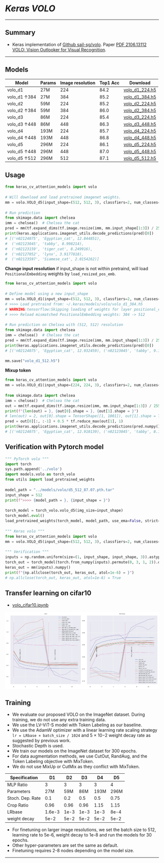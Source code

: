 # ___Keras VOLO___
***

## Summary
  - Keras implementation of [Github sail-sg/volo](https://github.com/sail-sg/volo). Paper [PDF 2106.13112 VOLO: Vision Outlooker for Visual Recognition](https://arxiv.org/pdf/2106.13112.pdf).
***

## Models
  | Model        | Params | Image  resolution | Top1 Acc | Download            |
  | ------------ | ------ | ----------------- | -------- | ------------------- |
  | volo_d1      | 27M    | 224               | 84.2     | [volo_d1_224.h5](https://github.com/leondgarse/keras_cv_attention_models/releases/download/volo/volo_d1_224.h5)  |
  | volo_d1 ↑384 | 27M    | 384               | 85.2     | [volo_d1_384.h5](https://github.com/leondgarse/keras_cv_attention_models/releases/download/volo/volo_d1_384.h5)  |
  | volo_d2      | 59M    | 224               | 85.2     | [volo_d2_224.h5](https://github.com/leondgarse/keras_cv_attention_models/releases/download/volo/volo_d2_224.h5)  |
  | volo_d2 ↑384 | 59M    | 384               | 86.0     | [volo_d2_384.h5](https://github.com/leondgarse/keras_cv_attention_models/releases/download/volo/volo_d2_384.h5)  |
  | volo_d3      | 86M    | 224               | 85.4     | [volo_d3_224.h5](https://github.com/leondgarse/keras_cv_attention_models/releases/download/volo/volo_d3_224.h5)  |
  | volo_d3 ↑448 | 86M    | 448               | 86.3     | [volo_d3_448.h5](https://github.com/leondgarse/keras_cv_attention_models/releases/download/volo/volo_d3_448.h5)  |
  | volo_d4      | 193M   | 224               | 85.7     | [volo_d4_224.h5](https://github.com/leondgarse/keras_cv_attention_models/releases/download/volo/volo_d4_224.h5)  |
  | volo_d4 ↑448 | 193M   | 448               | 86.8     | [volo_d4_448.h5](https://github.com/leondgarse/keras_cv_attention_models/releases/download/volo/volo_d4_448.h5) |
  | volo_d5      | 296M   | 224               | 86.1     | [volo_d5_224.h5](https://github.com/leondgarse/keras_cv_attention_models/releases/download/volo/volo_d5_224.h5) |
  | volo_d5 ↑448 | 296M   | 448               | 87.0     | [volo_d5_448.h5](https://github.com/leondgarse/keras_cv_attention_models/releases/download/volo/volo_d5_448.h5) |
  | volo_d5 ↑512 | 296M   | 512               | 87.1     | [volo_d5_512.h5](https://github.com/leondgarse/keras_cv_attention_models/releases/download/volo/volo_d5_512.h5) |
## Usage
  ```py
  from keras_cv_attention_models import volo

  # Will download and load pretrained imagenet weights.
  mm = volo.VOLO_d5(input_shape=(512, 512, 3), classfiers=2, num_classes=1000, pretrained="imagenet")

  # Run prediction
  from skimage.data import chelsea
  imm = chelsea()  # Chelsea the cat
  pred = mm(tf.expand_dims(tf.image.resize(imm, mm.input_shape[1:3]) / 255, 0)).numpy()
  print(keras.applications.imagenet_utils.decode_predictions(pred)[0])
  # [('n02124075', 'Egyptian_cat', 12.844851),
  #  ('n02123045', 'tabby', 8.998214),
  #  ('n02123159', 'tiger_cat', 8.249916),
  #  ('n02127052', 'lynx', 3.9177818),
  #  ('n02123597', 'Siamese_cat', 2.0154262)]
  ```
  **Change input resolution** if input_shape is not within pretraind, will load `PositionalEmbedding` weights by `load_resized_pos_emb`.
  ```py
  from keras_cv_attention_models import volo

  # Define model using a new input_shape
  mm = volo.VOLO_d1(input_shape=(512, 512, 3), classfiers=2, num_classes=1000, mix_token=False)
  # >>>> Load pretraind from: ~/.keras/models/volo/volo_d1_384.h5
  # WARNING:tensorflow:Skipping loading of weights for layer positional_embedding due to mismatch in shape ((1, 32, 32, 384) vs (1, 24, 24, 384)).
  # >>>> Reload mismatched PositionalEmbedding weights: 384 -> 512

  # Run prediction on Chelsea with (512, 512) resolution
  from skimage.data import chelsea
  imm = chelsea()  # Chelsea the cat
  pred = mm(tf.expand_dims(tf.image.resize(imm, mm.input_shape[1:3]) / 255, 0)).numpy()
  print(keras.applications.imagenet_utils.decode_predictions(pred)[0])
  # [('n02124075', 'Egyptian_cat', 12.932459), ('n02123045', 'tabby', 9.104419), ...]

  mm.save("volo_d1_512.h5")
  ```
  **Mixup token**
  ```py
  from keras_cv_attention_models import volo
  mm = volo.VOLO_d1(input_shape=(224, 224, 3), classfiers=2, num_classes=1000, mix_token=True, token_label_top=True)

  from skimage.data import chelsea
  imm = chelsea()  # Chelsea the cat
  out = mm(tf.expand_dims(tf.image.resize(imm, mm.input_shape[1:3]) / 255, 0))
  print(f"{len(out) = }, {out[0].shape = }, {out[1].shape = }")
  # len(out) = 2, out[0].shape = TensorShape([1, 1001]), out[1].shape = TensorShape([1, 196, 1000])
  pred = out[0][:, :-1] + 0.5 * tf.reduce_max(out[1], 1)
  print(keras.applications.imagenet_utils.decode_predictions(pred.numpy())[0])
  # [('n02124075', 'Egyptian_cat', 12.910139), ('n02123045', 'tabby', 8.122887), ... ]
  ```
## Verification with Pytorch model
  ```py
  """ PyTorch volo """
  import torch
  sys.path.append('../volo')
  import models.volo as torch_volo
  from utils import load_pretrained_weights

  model_path = "../models/volo/d5_512_87.07.pth.tar"
  input_shape = 512
  print(f">>>> {model_path = }, {input_shape = }")

  torch_model = torch_volo.volo_d5(img_size=input_shape)
  torch_model.eval()
  load_pretrained_weights(torch_model, model_path, use_ema=False, strict=True, num_classes=1000)

  """ Keras volo """
  from keras_cv_attention_models import volo
  mm = volo.VOLO_d5(input_shape=(512, 512, 3), classfiers=2, num_classes=1000, pretrained="imagenet")

  """ Verification """
  inputs = np.random.uniform(size=(1, input_shape, input_shape, 3)).astype("float32")
  torch_out = torch_model(torch.from_numpy(inputs).permute(0, 3, 1, 2)).detach().numpy()
  keras_out = mm(inputs).numpy()
  print(f"{np.allclose(torch_out, keras_out, atol=1e-6) = }")
  # np.allclose(torch_out, keras_out, atol=1e-6) = True
  ```
## Transfer learning on cifar10
  - [volo_cifar10.ipynb](https://colab.research.google.com/drive/1-uB8lbVLZi_NJARjm06QzVdPPbrCp0FM?usp=sharing)

  ![](volo_cifar10.svg)
## Training
  - We evaluate our proposed VOLO on the ImageNet dataset. During training, we do not use any extra training data.
  - We use the LV-ViT-S model with Token Labeling as our baseline.
  - We use the AdamW optimizer with a linear learning rate scaling strategy `lr = LRbase × batch_size / 1024` and 5 × 10−2 weight decay rate as suggested by previous work.
  - Stochastic Depth is used.
  - We train our models on the ImageNet dataset for 300 epochs.
  - For data augmentation methods, we use CutOut, RandAug, and the Token Labeling objective with MixToken.
  - We do not use MixUp or CutMix as they conflict with MixToken.

  | Specification    | D1     | D2   | D3   | D4   | D5   |
  | ---------------- | ------ | ---- | ---- | ---- | ---- |
  | MLP Ratio        | 3      | 3    | 3    | 3    | 4    |
  | Parameters       | 27M    | 59M  | 86M  | 193M | 296M |
  | Stoch. Dep. Rate | 0.1    | 0.2  | 0.5  | 0.5  | 0.75 |
  | Crop Ratio       | 0.96   | 0.96 | 0.96 | 1.15 | 1.15 |
  | LRbase           | 1.6e-3 | 1e-3 | 1e-3 | 1e-3 | 8e-4 |
  | weight decay     | 5e-2   | 5e-2 | 5e-2 | 5e-2 | 5e-2 |

  - For finetuning on larger image resolutions, we set the batch size to 512, learning rate to 5e-6, weight decay to 1e-8 and run the models for 30 epochs.
  - Other hyper-parameters are set the same as default.
  - Finetuning requires 2-8 nodes depending on the model size.
***
